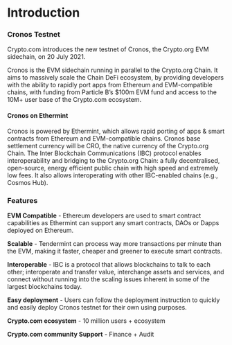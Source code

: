 # Introduction 

### Cronos Testnet
Crypto.com introduces the new testnet of Cronos, the Crypto.org EVM sidechain, on 20 July 2021. 

Cronos is the EVM sidechain running in parallel to the Crypto.org Chain. It aims to massively scale the Chain DeFi ecosystem, by providing developers with the ability to rapidly port apps from Ethereum and EVM-compatible chains, with funding from Particle B’s $100m EVM fund and access to the 10M+ user base of the Crypto.com ecosystem. 

#### Cronos on Ethermint
Cronos is powered by Ethermint, which allows rapid porting of apps & smart contracts from Ethereum and EVM-compatible chains. Cronos base settlement currency will be CRO, the native currency of the Crypto.org Chain.
The Inter Blockchain Communications (IBC) protocol enables interoperability and bridging to the Crypto.org Chain: a fully decentralised, open-source, energy efficient public chain with high speed and extremely low fees. It also allows interoperating with other IBC-enabled chains (e.g., Cosmos Hub).



### Features
**EVM Compatible** - Ethereum developers are used to smart contract capabilities as Ethermint can support any smart contracts, DAOs or Dapps deployed on Ethereum.

**Scalable** - Tendermint can process way more transactions per minute than the EVM, making it faster, cheaper and greener to execute smart contracts.

**Interoperable** - IBC is a protocol that allows blockchains to talk to each other; interoperate and transfer value, interchange assets and services, and connect without running into the scaling issues inherent in some of the largest blockchains today.

**Easy deployment** - Users can follow the deployment instruction to quickly and easily deploy Cronos testnet for their own using purposes.

**Crypto.com ecosystem** - 10 million users + ecosystem

**Crypto.com community Support** - Finance + Audit


